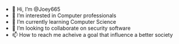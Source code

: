 - 👋 Hi, I’m @Joey665
- 👀 I’m interested in Computer professionals 
- 🌱 I’m currently learning Computer Science
- 💞️ I’m looking to collaborate on security software
- 📫 How to reach me acheive a goal that influence a better society

<!---
Joey665/Joey665 is a ✨ special ✨ repository because its `README.md` (this file) appears on your GitHub profile.
You can click the Preview link to take a look at your changes.
--->
